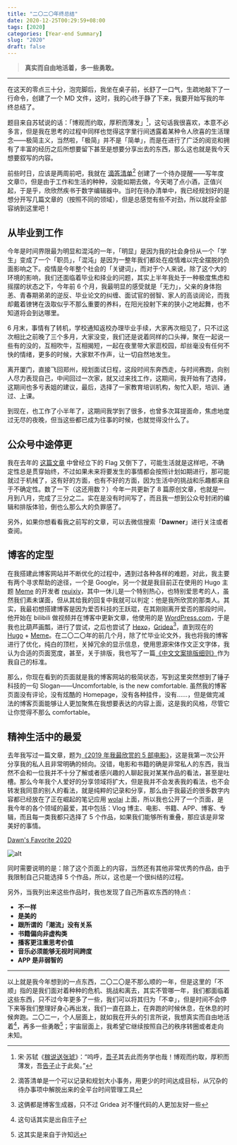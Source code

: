 ```yaml
---
title: "二〇二〇年终总结"
date: 2020-12-25T00:29:59+08:00
tags: [2020]
categories: [Year-end Summary]
slug: "2020"
draft: false
---
```


> **真实而自由地活着，多一些勇敢。**

<!--more-->

---

在这天的零点三十分，泡完脚后，我坐在桌子前，长舒了一口气，生疏地敲下了一行命令，创建了一个 MD 文件，这时，我的心终于静了下来，我要开始写我的年终总结了。

题目来自苏轼说的话：「博观而约取，厚积而薄发」[^1]，这句话我很喜欢，本意不必多言，但是我在思考的过程中同样也觉得这字里行间透露着某种令人欣喜的生活理念——极简主义，当然啦，「极简」并不是「简单」，而是在进行了广泛的阅览和拥有了丰富的经历之后所想要留下甚至是想要分享出去的东西，那么这也就是我今天想要叙写的内容。

前些时日，应该是两周前吧，我就在 [滴答清单](https://dida365.com/)[^2] 创建了一个待办提醒——写年度文章⏰，但是由于工作和生活的种种，没能如期去做，今天喝了点小酒，正值兴起，于是乎，欣欣然疾书于数字编辑器中。当时在待办清单中，我已经规划好的是想分开写几篇文章的（按照不同的领域），但是总感觉有些不对劲，所以就将全部容纳到这里吧！

## 从毕业到工作

今年是时间界限最为明显和混沌的一年，「明显」是因为我的社会身份从一个「学生」变成了一个「职员」，「混沌」是因为一整年我们都处在疫情难以完全摆脱的负面影响之下。疫情是今年整个社会的「关键词」，而对于个人来说，除了这个大的环境的影响，我们还面临着毕业和择业的问题，其实上半年我处于一种极度焦虑和摇摆的状态之下，今年前 6 个月，我最明显的感受就是「无力」，父亲的身体抱恙、青春期弟弟的逆反、毕业论文的纠缠、面试官的弱智、家人的高谈阔论，而我却戴着镣铐在汲取似乎不那么重要的养料，在阳光投射下来的狭小之地起舞，也不知道将会到达哪里。

6 月末，事情有了转机，学校通知返校办理毕业手续，大家再次相见了，只不过这次相比之前晚了三个多月，大家没变，我们还是说着同样的口头禅，聚在一起说一些有的没的，互相吹牛，互相揭短，一起在夜里带大家逛校园，却丝毫没有任何不快的情绪，更多的时候，大家默不作声，让一切自然地发生。

离开厦门，直接飞回郑州，规划面试日程，这段时间东奔西走，与时间赛跑，向别人尽力表现自己，中间回过一次家，就又过来找工作，这期间，我开始有了选择，这期间也多亏表姐的建议，最后，选择了一家教育培训机构，匆忙入职，培训、通过、上课。

到现在，也工作了小半年了，这期间我学到了很多，也曾多次耳提面命，焦虑地度过无尽的夜晚，但当这些都已成为往事的时候，也就觉得没什么了。

## 公众号中途停更

我在去年的 [这篇文章](https://dawner.top/posts/post-arrangement-2020/) 中曾经立下的 Flag 又倒下了，可能生活就是这样吧，不确定性总是贯穿始终，不过如果未来将要发生的事情都会按照计划如期进行，那可能就过于机械了，这有好的方面，也有不好的方面，因为生活中的挑战和乐趣都来自于不确定性。数了一下（这还用数？）今年一共更新了 8 篇原创文章，也就是一月到八月，完成了三分之二。实在是没有时间写了，而且我一想到公众号封闭的编辑和排版体验，倒也么那么大的负罪感了。

另外，如果你想看看我之前写的文章，可以去微信搜索「**Dawner**」进行关注或者查阅。

## 博客的定型

在我搭建此博客网站并不断优化的过程中，遇到过各种各样的难题，对此，我主要有两个寻求帮助的途径，一个是 Google，另一个就是我目前正在使用的 Hugo 主题 [Meme](https://themes.gohugo.io/hugo-theme-meme/) 的开发者 [reuixiy](https://io-oi.me/about/)，其中一休儿是一个特别热心，也特别爱思考的人，虽然我们素未谋面，但从其给我的回复中我就可以判定：他是我所欣赏的那类人。其实，我最初想搭建博客是因为爱否科技的王跃琨，在其刚刚离开爱否的那段时间，他开始在 bilibili 做视频并在博客中更新文章，他使用的是 [WordPress.com](https://wordpress.com/zh-cn/)，于是我也比葫芦画瓢，进行了尝试，之后也尝试了 [Hexo](https://hexo.io/zh-cn/)，[Gridea](https://gridea.dev/)[^3]，直到现在的 [Hugo](https://gohugo.io/) + [Meme](https://themes.gohugo.io/hugo-theme-meme/)。在二〇二〇年的前几个月，除了忙毕业论文外，我也将我的博客进行了优化，纯白的顶栏，关掉冗余的显示信息，使用思源宋体作文正文字体，我认为合适的页面宽度，甚至，关于排版，我也写了一篇[《中文文案排版细则》](https://dawner.top/posts/chinese-copywriting-rules/)作为我自己的标准。

那么，你现在看到的页面就是我的博客网站的极简状态，写到这里突然想到了锤子科技的一句 Slogan——Uncomfortable, is the new comfortable. 虽然我的博客页面没有评论，没有炫酷的 Homepage，没有各种挂件，没有……，但是做完减法的博客页面能够让人更加聚焦在我想要表达的内容上面，这是我的风格，尽管它让你觉得不那么 comfortable。

## 精神生活中的最爱

去年我写过一篇文章，题为[《2019 年我最欣赏的 5 部电影》](https://dawner.top/posts/my-top-5-favorite-movies-of-2019/)，这是我第一次公开分享我的私人且非常明确的倾向。没错，电影和书籍的确是非常私人的东西，我当然不会和一位我并不十分了解或者感兴趣的人聊起我对某某作品的看法，甚至是吐槽。那么今年我个人爱好的分享领域将扩大，但是我并不会发表我的看法，也不会转发我同意的别人的看法，就是纯粹的记录和分享，那么由于我最近的很多数字内容都已经放在了正在崛起的笔记应用 [wolai](https://www.wolai.com/product) 上面，所以我也公开了一个页面，是我今年的各个领域的最爱，其中包括：Vlog 博主、电影、书籍、APP、博客、专辑，而且每一类我都只选择了 5 个作品，如果我们能够所有重叠，那应该是非常美好的事情。

[Dawn's Favorite 2020](https://www.wolai.com/fYRxYRpsEBiyah14LbjjGF?theme=light)

![alt](https://dawnblog-1300625500.cos.ap-guangzhou.myqcloud.com/images/20210106202502.png "一共分为这几个方面")

同时需要说明的是：除了这个页面上的内容，当然还有其他非常优秀的作品，由于我限制自己只能选择 5 个作品，所以，这也是一个很纠结的过程。

另外，当我列出来这些作品时，我也发现了自己所喜欢东西的特点：

- **不一样**
- **是美的**
- **跟所谓的「潮流」没有关系**
- **书籍偏向非虚构类**
- **播客更注重思考价值**
- **音乐必须能够无视时间跨度**
- **APP 是非弱智的**

---

以上就是我今年想到的一点东西，二〇二〇是不那么顺的一年，但是这里的「不顺」指的是我们面对着种种的危机、挑战和离去，其实不管哪一年，我们都面临着这些东西，只不过今年更多了一些，我们可以将其归为「不幸」，但是时间不会停下来等我们整理好身心再出发，我们一直在路上，在奔跑的时候休息，在休息的时候奔跑。二〇二一，个人层面上，就如我在开头的引言所说，我想真实而自由地活着[^4]，再多一些勇敢[^5]；宇宙层面上，我希望它继续按照自己的秩序转圈或者走向未知。











































[^1]: 宋·苏轼《[稼说送张琥](https://baike.baidu.com/item/稼说送张琥)》：“呜呼，[吾子](https://baike.baidu.com/item/吾子/8328849)其去此而务学也哉！博观而约取，厚积而薄发，吾[告子](https://baike.baidu.com/item/告子/7271495)止于此矣。”
[^2]: 滴答清单是一个可以记录和规划大小事务，用更少的时间达成目标，从冗杂的待办事项中解脱出来的全平台时间管理工具

[^3]: 这俩都是博客生成器，只不过 Gridea 对不懂代码的人更加友好一些
[^4]: 这句话其实是出自庄子
[^5]: 这其实是来自于许知远

